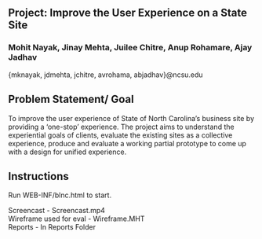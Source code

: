 ## Project: Improve the User Experience on a State Site
### Mohit Nayak, Jinay Mehta, Juilee Chitre, Anup Rohamare, Ajay Jadhav 
{mknayak, jdmehta, jchitre, avrohama, abjadhav}@ncsu.edu

## Problem Statement/ Goal

To improve the user experience of State of North Carolina’s business site by providing a ‘one-stop’ experience. The project aims to understand the experiential goals of clients, evaluate the existing sites as a collective experience, produce and evaluate a working partial prototype to come up with a design for unified experience.

## Instructions

Run WEB-INF/blnc.html to start.

Screencast - Screencast.mp4
<br>Wireframe used for eval - Wireframe.MHT<br>
Reports - In Reports Folder

